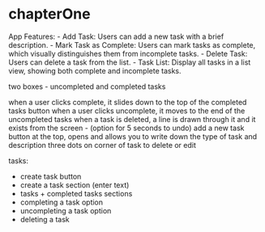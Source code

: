 # chapterOne


App Features:
    - Add Task: Users can add a new task with a brief description.
    - Mark Task as Complete: Users can mark tasks as complete, which visually distinguishes them from incomplete tasks.
    - Delete Task: Users can delete a task from the list.
    - Task List: Display all tasks in a list view, showing both complete and incomplete tasks.


two boxes - uncompleted and completed tasks 

when a user clicks complete, it slides down to the top of the completed tasks button 
when a user clicks uncomplete, it moves to the end of the uncompleted tasks 
when a task is deleted, a line is drawn through it and it exists from the screen - (option for 5 seconds to undo)
add a new task button at the top, opens and allows you to write down the type of task and description 
three dots on corner of task to delete or edit 


tasks: 
- create task button 
- create a task section (enter text)
- tasks + completed tasks sections
- completing a task option 
- uncompleting a task option 
- deleting a task 